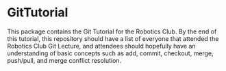 # GitTutorial #

This package contains the Git Tutorial for the Robotics Club.
By the end of this tutorial, this repository should have a list of everyone that attended the Robotics Club Git Lecture, and attendees should hopefully have an understanding of basic concepts such as add, commit, checkout, merge, push/pull, and merge conflict resolution.

